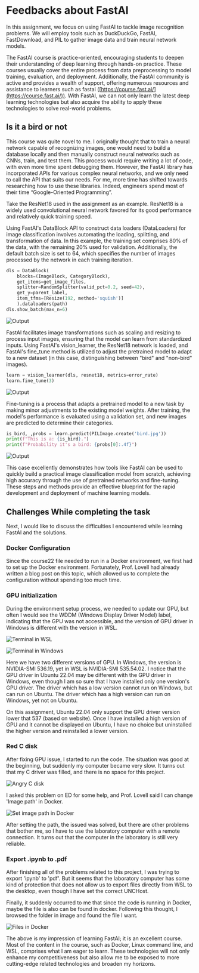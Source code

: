 # Feedbacks about FastAI

In this assignment, we focus on using FastAI to tackle image recognition problems. We will employ tools such as DuckDuckGo, FastAI, FastDownload, and PIL to gather image data and train neural network models. 

The FastAI course is practice-oriented, encouraging students to deepen their understanding of deep learning through hands-on practice. These courses usually cover the entire process from data preprocessing to model training, evaluation, and deployment. Additionally, the FastAI community is active and provides a wealth of support, offering numerous resources and assistance to learners such as fastai ([https://course.fast.ai/](https://course.fast.ai/)). With FastAI, we can not only learn the latest deep learning technologies but also acquire the ability to apply these technologies to solve real-world problems.

## Is it a bird or not

This course was quite novel to me. I originally thought that to train a neural network capable of recognizing images, one would need to build a database locally and then manually construct neural networks such as CNNs, train, and test them. This process would require writing a lot of code, with even more time spent debugging them. However, the FastAI library has incorporated APIs for various complex neural networks, and we only need to call the API that suits our needs. For me, more time has shifted towards researching how to use these libraries. Indeed, engineers spend most of their time “Google-Oriented Programming”.

Take the ResNet18 used in the assignment as an example. ResNet18 is a widely used convolutional neural network favored for its good performance and relatively quick training speed.

Using FastAI's DataBlock API to construct data loaders (DataLoaders) for image classification involves automating the loading, splitting, and transformation of data. In this example, the training set comprises 80% of the data, with the remaining 20% used for validation. Additionally, the default batch size is set to 64, which specifies the number of images processed by the network in each training iteration.

```python
dls = DataBlock(
    blocks=(ImageBlock, CategoryBlock),
    get_items=get_image_files,
    splitter=RandomSplitter(valid_pct=0.2, seed=42),
    get_y=parent_label,
    item_tfms=[Resize(192, method='squish')]
    ).dataloaders(path)
dls.show_batch(max_n=6)
```
![Output](../pictures/DataBlock-output.png)

FastAI facilitates image transformations such as scaling and resizing to process input images, ensuring that the model can learn from standardized inputs. Using FastAI's vision_learner, the ResNet18 network is loaded, and FastAI's fine_tune method is utilized to adjust the pretrained model to adapt to a new dataset (in this case, distinguishing between "bird" and "non-bird" images).

```python
learn = vision_learner(dls, resnet18, metrics=error_rate)
learn.fine_tune(3)
```

![Output](../pictures/ResNet-output.png)

Fine-tuning is a process that adapts a pretrained model to a new task by making minor adjustments to the existing model weights. After training, the model's performance is evaluated using a validation set, and new images are predicted to determine their categories.

```python
is_bird,_,probs = learn.predict(PILImage.create('bird.jpg'))
print(f"This is a: {is_bird}.")
print(f"Probability it's a bird: {probs[0]:.4f}")
```

![Output](../pictures/test-output.png)

This case excellently demonstrates how tools like FastAI can be used to quickly build a practical image classification model from scratch, achieving high accuracy through the use of pretrained networks and fine-tuning. These steps and methods provide an effective blueprint for the rapid development and deployment of machine learning models.

## Challenges While completing the task

Next, I would like to discuss the difficulties I encountered while learning FastAI and the solutions.

### Docker Configuration

Since the course22 file needed to run in a Docker environment, we first had to set up the Docker environment. Fortunately, Prof. Lovell had already written a blog post on this topic, which allowed us to complete the configuration without spending too much time.

### GPU initialization

During the environment setup process, we needed to update our GPU, but often I would see the WDDM (Windows Display Driver Model) label, indicating that the GPU was not accessible, and the version of GPU driver in Windows is different with the version in WSL.

![Terminal in WSL](../pictures/GPU-output-in-wsl.png)

![Terminal in Windows](../pictures/GPU-output-in-Windows.png)

Here we have two different versions of GPU. In Windows, the version is NVIDIA-SMI 536.19, yet in WSL is NVIDIA-SMI 535.54.02. I notice that the GPU driver in Ubuntu 22.04 may be different with the GPU driver in Windows, even though I am so sure that I have installed only one version's GPU driver. The driver which has a low version cannot run on Windows, but can run on Ubuntu. The driver which has a high version can run on Windows, yet not on Ubuntu.

On this assignment, Ubuntu 22.04 only support the GPU driver version lower that 537 (based on website). Once I have installed a high version of GPU and it cannot be displayed on Ubuntu, I have no choice but uninstalled the higher version and reinstalled a lower version.

### Red C disk

After fixing GPU issue, I started to run the code. The situation was good at the beginning, but suddenly my computer became very slow. It turns out that my C driver was filled, and there is no space for this project.

![Angry C disk](../pictures/red-C.png)

I asked this problem on ED for some help, and Prof. Lovell said I can change 'Image path' in Docker.

![Set image path in Docker](../pictures/set-image-path.png)

After setting the path, the issued was solved, but there are other problems that bother me, so I have to use the laboratory computer with a remote connection. It turns out that the computer in the laboratory is still very reliable.

### Export .ipynb to .pdf

After finishing all of the problems related to this project, I was trying to export 'ipynb' to 'pdf'. But it seems that the laboratory computer has some kind of protection that does not allow us to export files directly from WSL to the desktop, even though I have set the correct UNCHost.

Finally, it suddenly occurred to me that since the code is running in Docker, maybe the file is also can be found in docker. Following this thought, I browsed the folder in image and found the file I want.

![Files in Docker](../pictures/Files-in-docker.png)

The above is my impression of learning FastAI; it is an excellent course. Most of the content in the course, such as Docker, Linux command line, and WSL, comprises what I am eager to learn. These technologies will not only enhance my competitiveness but also allow me to be exposed to more cutting-edge related technologies and broaden my horizons.